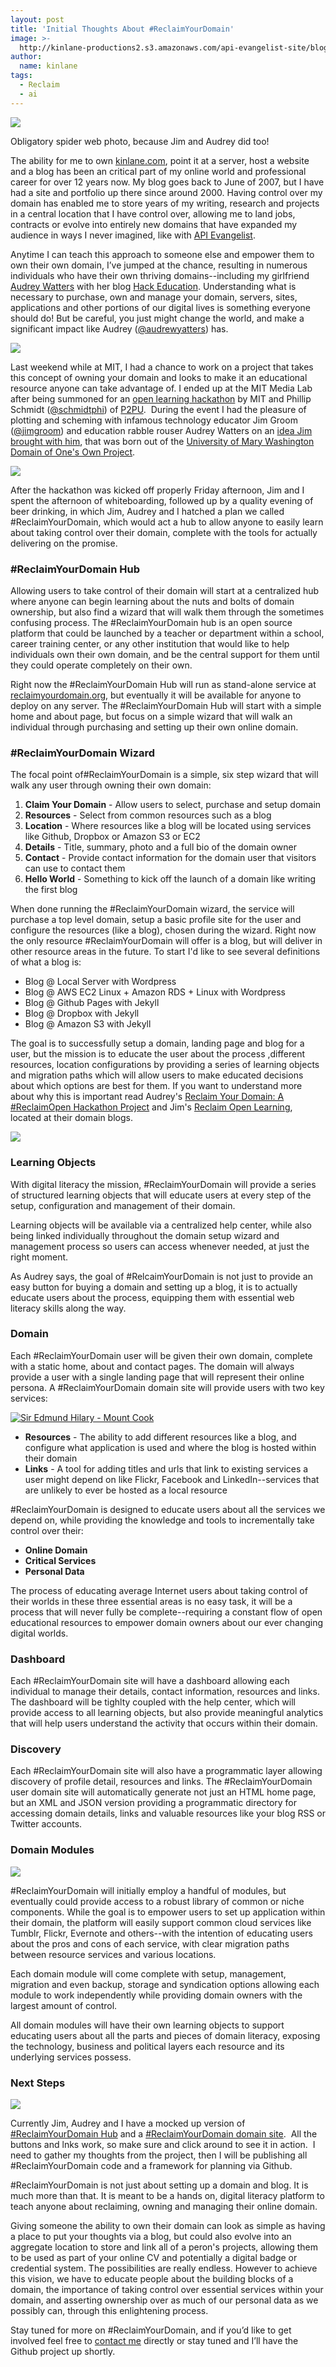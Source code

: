 ```yaml
---
layout: post
title: 'Initial Thoughts About #ReclaimYourDomain'
image: >-
  http://kinlane-productions2.s3.amazonaws.com/api-evangelist-site/blog/person-spider-web.jpg
author:
  name: kinlane
tags:
  - Reclaim
  - ai
---
```

![](https://s3.amazonaws.com/kinlane-productions2/reclaimyourdomain/person-spider-web.jpg)

Obligatory spider web photo, because Jim and Audrey did too!

The ability for me to own [kinlane.com](/admin/blog/kinlane.com), point it at a server, host a website and a blog has been an critical part of my online world and professional career for over 12 years now. My blog goes back to June of 2007, but I have had a site and portfolio up there since around 2000. Having control over my domain has enabled me to store years of my writing, research and projects in a central location that I have control over, allowing me to land jobs, contracts or evolve into entirely new domains that have expanded my audience in ways I never imagined, like with [API Evangelist](http://apievangelist.com).

Anytime I can teach this approach to someone else and empower them to own their own domain, I’ve jumped at the chance, resulting in numerous individuals who have their own thriving domains--including my girlfriend [Audrey Watters](http://audrewyatters.com "Audrey Watters") with her blog [Hack Education](http://hackeducation.com "Hack Education"). Understanding what is necessary to purchase, own and manage your domain, servers, sites, applications and other portions of our digital lives is something everyone should do! But be careful, you just might change the world, and make a significant impact like Audrey ([@audrewyatters](https://twitter.com/audreywatters)) has.

![](https://s3.amazonaws.com/kinlane-productions2/reclaimyourdomain/mit-media-lab-phillip.jpg)

Last weekend while at MIT, I had a chance to work on a project that takes this concept of owning your domain and looks to make it an educational resource anyone can take advantage of. I ended up at the MIT Media Lab after being summoned for an [open learning hackathon](http://open.media.mit.edu/hackathon.html "open learning hackathon") by MIT and Phillip Schmidt ([@schmidtphi](https://twitter.com/schmidtphi)) of [P2PU](https://p2pu.org/en/).  During the event I had the pleasure of plotting and scheming with infamous technology educator Jim Groom ([@jimgroom](https://twitter.com/jimgroom)) and education rabble rouser Audrey Watters on an [idea Jim brought with him](http://bavatuesdays.com/a-domain-of-ones-own-to-community-syndication-hubs/), that was born out of the [University of Mary Washington Domain of One's Own Project](http://umwdomains.com/).

![](https://s3.amazonaws.com/kinlane-productions2/reclaimyourdomain/kin-jim-brainstorming.jpg)

After the hackathon was kicked off properly Friday afternoon, Jim and I spent the afternoon of whiteboarding, followed up by a quality evening of beer drinking, in which Jim, Audrey and I hatched a plan we called #ReclaimYourDomain, which would act a hub to allow anyone to easily learn about taking control over their domain, complete with the tools for actually delivering on the promise.

### #ReclaimYourDomain Hub

Allowing users to take control of their domain will start at a centralized hub where anyone can begin learning about the nuts and bolts of domain ownership, but also find a wizard that will walk them through the sometimes confusing process. The #ReclaimYourDomain hub is an open source platform that could be launched by a teacher or department within a school, career training center, or any other institution that would like to help individuals own their own domain, and be the central support for them until they could operate completely on their own.

Right now the #ReclaimYourDomain Hub will run as stand-alone service at [reclaimyourdomain.org](http://reclaimyourdomain.org "reclaimyourdomain.org"), but eventually it will be available for anyone to deploy on any server. The #ReclaimYourDomain Hub will start with a simple home and about page, but focus on a simple wizard that will walk an individual through purchasing and setting up their own online domain.

### #ReclaimYourDomain Wizard

The focal point of#ReclaimYourDomain is a simple, six step wizard that will walk any user through owning their own domain: 

1.  **Claim Your Domain** - Allow users to select, purchase and setup domain
2.  **Resources** - Select from common resources such as a blog
3.  **Location** - Where resources like a blog will be located using services like Github, Dropbox or Amazon S3 or EC2
4.  **Details** - Title, summary, photo and a full bio of the domain owner
5.  **Contact** - Provide contact information for the domain user that visitors can use to contact them
6.  **Hello World** \- Something to kick off the launch of a domain like writing the first blog

When done running the #ReclaimYourDomain wizard, the service will purchase a top level domain, setup a basic profile site for the user and configure the resources (like a blog), chosen during the wizard. Right now the only resource #ReclaimYourDomain will offer is a blog, but will deliver in other resource areas in the future. To start I'd like to see several definitions of what a blog is:

*   Blog @ Local Server with Wordpress
*   Blog @ AWS EC2 Linux + Amazon RDS + Linux with Wordpress
*   Blog @ Github Pages with Jekyll
*   Blog @ Dropbox with Jekyll
*   Blog @ Amazon S3 with Jekyll

The goal is to successfully setup a domain, landing page and blog for a user, but the mission is to educate the user about the process ,different resources, location configurations by providing a series of learning objects and migration paths which will allow users to make educated decisions about which options are best for them. If you want to understand more about why this is important read Audrey's [Reclaim Your Domain: A #ReclaimOpen Hackathon Project](http://hackeducation.com/2013/04/11/reclaim-your-domain/) and Jim's [Reclaim Open Learning](http://bavatuesdays.com/reclaim-open-learning/), located at their domain blogs.

[![](https://s3.amazonaws.com/kinlane-productions2/gears-brain.jpg)](http://fineartamerica.com/featured/4-brain-design-by-cogs-and-gears-setsiri-silapasuwanchai.html "Brain Gears")

### Learning Objects

With digital literacy the mission, #ReclaimYourDomain will provide a series of structured learning objects that will educate users at every step of the setup, configuration and management of their domain.

Learning objects will be available via a centralized help center, while also being linked individually throughout the domain setup wizard and management process so users can access whenever needed, at just the right moment.

As Audrey says, the goal of #RelcaimYourDomain is not just to provide an easy button for buying a domain and setting up a blog, it is to actually educate users about the process, equipping them with essential web literacy skills along the way.

### Domain

Each #ReclaimYourDomain user will be given their own domain, complete with a static home, about and contact pages. The domain will always provide a user with a single landing page that will represent their online persona. A #ReclaimYourDomain domain site will provide users with two key services:

[![Sir Edmund Hilary - Mount Cook](http://farm1.staticflickr.com/174/424399237_b60c7e1732.jpg)](http://www.flickr.com/photos/vanchett/424399237/ "Sir Edmund Hilary - Mount Cook by Vanessa (EY), on Flickr")

*   **Resources** - The ability to add different resources like a blog, and configure what application is used and where the blog is hosted within their domain
*   **Links** - A tool for adding titles and urls that link to existing services a user might depend on like Flickr, Facebook and LinkedIn--services that are unlikely to ever be hosted as a local resource

#ReclaimYourDomain is designed to educate users about all the services we depend on, while providing the knowledge and tools to incrementally take control over their:

*   **Online Domain**
*   **Critical Services**
*   **Personal Data**

The process of educating average Internet users about taking control of their worlds in these three essential areas is no easy task, it will be a process that will never fully be complete--requiring a constant flow of open educational resources to empower domain owners about our ever changing digital worlds.

### Dashboard

Each #ReclaimYourDomain site will have a dashboard allowing each individual to manage their details, contact information, resources and links. The dashboard will be tighlty coupled with the help center, which will provide access to all learning objects, but also provide meaningful analytics that will help users understand the activity that occurs within their domain.

### Discovery

Each #ReclaimYourDomain site will also have a programmatic layer allowing discovery of profile detail, resources and links. The #ReclaimYourDomain user domain site will automatically generate not just an HTML home page, but an XML and JSON version providing a programmatic directory for accessing domain details, links and valuable resources like your blog RSS or Twitter accounts.

### Domain Modules

[![](https://s3.amazonaws.com/kinlane-productions2/reclaimyourdomain/puzzle-cloud-services.png)](http://reclaimyourdomain.org "Reclaim")

#ReclaimYourDomain will initially employ a handful of modules, but eventually could provide access to a robust library of common or niche components. While the goal is to empower users to set up application within their domain, the platform will easily support common cloud services like Tumblr, Flickr, Evernote and others--with the intention of educating users about the pros and cons of each service, with clear migration paths between resource services and various locations.

Each domain module will come complete with setup, management, migration and even backup, storage and syndication options allowing each module to work independently while providing domain owners with the largest amount of control.  

All domain modules will have their own learning objects to support educating users about all the parts and pieces of domain literacy, exposing the technology, business and political layers each resource and its underlying services possess.  

### Next Steps

[![](https://s3.amazonaws.com/kinlane-productions2/fist.png)](http://reclaimyourdomain.org "Reclaim")

Currently Jim, Audrey and I have a mocked up version of [#ReclaimYourDomain Hub](http://reclaimyourdomain.org/) and a [#ReclaimYourDomain domain site](http://template.reclaimyourdomain.org/).  All the buttons and lnks work, so make sure and click around to see it in action.  I need to gather my thoughts from the project, then I will be publishing all #ReclaimYourDomain code and a framework for planning via Github.

#ReclaimYourDomain is not just about setting up a domain and blog. It is much more than that. It is meant to be a hands on, digital literacy platform to teach anyone about reclaiming, owning and managing their online domain.

Giving someone the ability to own their domain can look as simple as having a place to put your thoughts via a blog, but could also evolve into an aggregate location to store and link all of a peron's projects, allowing them to be used as part of your online CV and potentially a digital badge or credential system. The possibilities are really endless. However to achieve this vision, we have to educate people about the building blocks of a domain, the importance of taking control over essential services within your domain, and asserting ownership over as much of our personal data as we possibly can, through this enlightening process.

Stay tuned for more on #ReclaimYourDomain, and if you’d like to get involved feel free to [contact me](http://kinlane.com/contact/) directly or stay tuned and I’ll have the Github project up shortly.